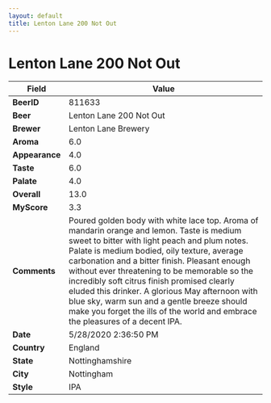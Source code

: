 ```yaml
---
layout: default
title: Lenton Lane 200 Not Out
---
```


# Lenton Lane 200 Not Out

| Field         | Value     |
|---------------|-----------|
| **BeerID** | 811633 |
| **Beer** | Lenton Lane 200 Not Out |
| **Brewer** | Lenton Lane Brewery |
| **Aroma** | 6.0 |
| **Appearance** | 4.0 |
| **Taste** | 6.0 |
| **Palate** | 4.0 |
| **Overall** | 13.0 |
| **MyScore** | 3.3 |
| **Comments** | Poured golden body with white lace top. Aroma of mandarin orange and lemon. Taste is medium sweet to bitter with light peach and plum notes. Palate is medium bodied, oily texture, average carbonation and a bitter finish. Pleasant enough without ever threatening to be memorable so the incredibly soft citrus finish promised clearly eluded this drinker. A glorious May afternoon with blue sky, warm sun and a gentle breeze should make you forget the ills of the world and embrace the pleasures of a decent IPA. |
| **Date** | 5/28/2020 2:36:50 PM |
| **Country** | England |
| **State** | Nottinghamshire |
| **City** | Nottingham |
| **Style** | IPA |
